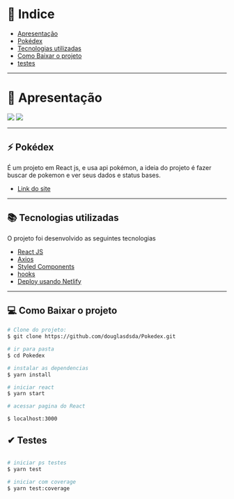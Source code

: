 # 📕 Indice

- [Apresentação](#-apresentação)
- [Pokédex](#-pokédex)
- [Tecnologias utilizadas](#-tecnologias-utilizadas)
- [Como Baixar o projeto](#-como-baixar-o-projeto)
- [testes](#-testes)
___

# 🚀 Apresentação
<div >
  <img src="https://ik.imagekit.io/srlnjxcdtw/Capturar_5k5c5lXlVW0.PNG">

  <img src="https://ik.imagekit.io/srlnjxcdtw/2_eqkEiuMZG.PNG">


</div>

___

## ⚡ Pokédex

É um projeto em React js, e usa api pokémon, a ideia do projeto é fazer buscar de pokemon e ver seus dados e status bases.

- [Link do site](https://pokemon-douglas.netlify.app/)

___
## 📚 Tecnologias utilizadas

O projeto foi desenvolvido as seguintes tecnologias

- [React JS](https://pt-br.reactjs.org/docs/getting-started.html)
- [Axios](https://github.com/axios/axios)
- [Styled Components](https://styled-components.com)
- [hooks](https://pt-br.reactjs.org/docs/hooks-intro.html)
- [Deploy usando Netlify](https://www.netlify.com/)

 ___

## 💻 Como Baixar o projeto

```bash
# Clone do projeto:
$ git clone https://github.com/douglasdsda/Pokedex.git

# ir para pasta
$ cd Pokedex

# instalar as dependencias
$ yarn install

# iniciar react
$ yarn start

# acessar pagina do React

$ localhost:3000

```

## ✔ Testes

```bash

# iniciar ps testes
$ yarn test

# iniciar com coverage
$ yarn test:coverage

```


